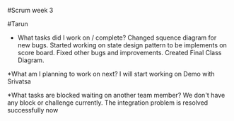 #Scrum week 3

#Tarun

* What tasks did I work on / complete?
Changed squence diagram for new bugs. Started working on state design pattern to be implements on score board. Fixed other bugs and improvements. Created Final Class Diagram.    

*What am I planning to work on next?
I will start working on Demo with Srivatsa

*What tasks are blocked waiting on another team member?
We don't have any block or challenge currently. The integration problem is resolved successfully now



